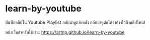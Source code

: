 # learn-by-youtube
บันทึกคลิปใน Youtube Playlist กลับมาดูภายหลัง กลับมาดูต่อได้ว่าค้างไว้ถึงคลิปไหน!

หน้าเว็บสำหรับใช้งาน: https://artnp.github.io/learn-by-youtube
